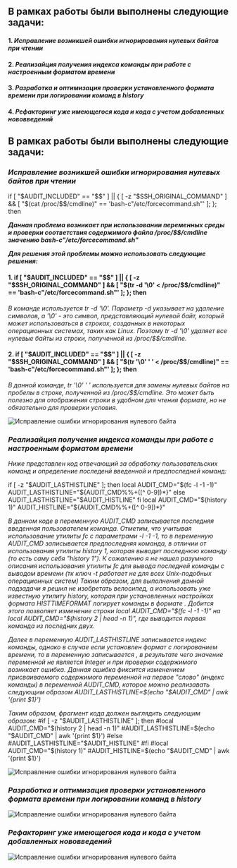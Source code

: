 ## В рамках работы были выполнены следующие задачи:
#### 1. *Исправление возникшей ошибки игнорирования нулевых байтов при чтении*
#### 2. *Реализайция получения индекса команды при работе с настроенным форматом времени*
#### 3. *Разработка и оптимизация проверки установленного формата времени при логировании команд в history*
#### 4. *Рефакторинг уже имеющегося кода и кода с учетом добавленных нововведений*

## В рамках работы были выполнены следующие задачи:
### *Исправление возникшей ошибки игнорирования нулевых байтов при чтении*

if [ "$AUDIT_INCLUDED" == "$$" ] || { [ -z "$SSH_ORIGINAL_COMMAND" ] && [ "$(cat /proc/$$/cmdline)" == 'bash-c"/etc/forcecommand.sh"' ]; }; then

***Данная проблема возникает при использовании переменных среды и проверки соответствия содержимого файла /proc/$$/cmdline значению bash-c"/etc/forcecommand.sh"***

***Для решения этой проблемы можно использовать следующие решения:***
#### 1. if [ "$AUDIT_INCLUDED" == "$$" ] || { [ -z "$SSH_ORIGINAL_COMMAND" ] && [ "$(tr -d '\0' < /proc/$$/cmdline)" == 'bash-c"/etc/forcecommand.sh"' ]; }; then
*В команде используется tr -d '\0'. Параметр -d указывает на удаление символов, а '\0' - это символ, представляющий нулевой байт, который может использоваться в строках, созданных в некоторых операционных системах, таких как Linux. Поэтому tr -d '\0' удаляет все нулевые байты из строки, полученной из /proc/$$/cmdline.*
#### 2. if [ "$AUDIT_INCLUDED" == "$$" ] || { [ -z "$SSH_ORIGINAL_COMMAND" ] && [ "$(tr '\0' ' ' < /proc/$$/cmdline)" == 'bash-c"/etc/forcecommand.sh"' ]; }; then
*В данной команде, tr '\0' ' ' используется для замены нулевых байтов на пробелы в строке, полученной из /proc/$$/cmdline. Это может быть полезно для отображения строки в удобном для чтения формате, но не обязательно для проверки условия.*

![Исправление ошибки игнорирования нулевого байта](https://github.com/jfisto/CyberSecurity/edit/main/Unix/history/1.png)

### *Реализайция получения индекса команды при работе с настроенным форматом времени*

*Ниже представлен код отвечающий за обработку пользовательских команд и определение последенй введенной и предпоследней команд:*
  
if [ -z "$AUDIT_LASTHISTLINE" ]; then
  local AUDIT_CMD="$(fc -l -1 -1)"
  AUDIT_LASTHISTLINE="${AUDIT_CMD%%+([^ 0-9])*}"
else
  AUDIT_LASTHISTLINE="$AUDIT_HISTLINE"
fi
  local AUDIT_CMD="$(history 1)"
  AUDIT_HISTLINE="${AUDIT_CMD%%+([^ 0-9])*}"

*В данном коде в переменную AUDIT_CMD записывается последняя введенная пользователем команда. Отметим, что учитывая использование утилиты fc с параметрами -l -1 -1, то в переменную AUDIT_CMD записывается предпоследняя команда, в отличии от использования утилиты history 1, которая выводит последнюю команду (то есть саму себя "history 1").*
*К сожалению я не нашел разумного описания использования утилиты fc для вывода последней команды с выводом времени (тк ключ -t работает не для всех Unix-подобных операционных систем)*
*Таким образом, для выполнения данной подзадачи я решил не изобретать велосипед, а использовать уже известную утилиту history, которая при установленных настройках формата HISTTIMEFORMAT логирует команды в формате <index> <datetime> <command>.*
*Добится этого позволяет изменение строки local AUDIT_CMD="$(fc -l -1 -1)" на local AUDIT_CMD="$(history 2 | head -n 1)", где выводится первая команда из последних двух.*
  
*Далее в переменную AUDIT_LASTHISTLINE записывается индекс команды, однако в случае если установлен формат с логированием времени, то в переменную записывается <index>  <datetime>, в результате чего значение переменной не является Integer и при проверки содержимого возникает ошибка.*
*Данная ошибка фиксится изменением присваиваемого содержимого переменной на первое "слово" (индекс команды) в переменной AUDIT_CMD, которое можно реализавать следующим образом AUDIT_LASTHISTLINE=$(echo "$AUDIT_CMD" | awk '{print $1}')*
  
*Таким образом, фрагмент кода должен выглядить следующим образом:*
  #if [ -z "$AUDIT_LASTHISTLINE" ]; then
    #local AUDIT_CMD="$(history 2 | head -n 1)"
    #AUDIT_LASTHISTLINE=$(echo "$AUDIT_CMD" | awk '{print $1}')
  #else
    #AUDIT_LASTHISTLINE="$AUDIT_HISTLINE"
  #fi
  #local AUDIT_CMD="$(history 1)"
  #AUDIT_HISTLINE=$(echo "$AUDIT_CMD" | awk '{print $1}')


![Исправление ошибки игнорирования нулевого байта](https://github.com/jfisto/CyberSecurity/edit/main/Unix/history/2.png)

### *Разработка и оптимизация проверки установленного формата времени при логировании команд в history*


![Исправление ошибки игнорирования нулевого байта](https://github.com/jfisto/CyberSecurity/edit/main/Unix/history/3.png)

### *Рефакторинг уже имеющегося кода и кода с учетом добавленных нововведений*


![Исправление ошибки игнорирования нулевого байта](https://github.com/jfisto/CyberSecurity/edit/main/Unix/history/4.png)


